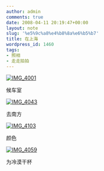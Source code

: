 ```yaml
---
author: admin
comments: true
date: 2008-04-11 20:19:47+00:00
layout: note
slug: '%e5%9c%a8%e4%b8%8a%e6%b5%b7'
title: 在上海
wordpress_id: 1460
tags:
- 照相
- 走走拍拍
---
```


[![IMG_4001](http://pic.yupoo.com/ctb.my/508665633bf5/medium.jpg)](http://www.yupoo.com/photos/view?id=ff808081193b8a7201193f1d458c74b3)

候车室

[![IMG_4043](http://pic.yupoo.com/ctb.my/720705633bf5/medium.jpg)](http://www.yupoo.com/photos/view?id=ff808081193b8a7201193f1d462b74b4)

去南方

[![IMG_4103](http://pic.yupoo.com/ctb.my/126815633bf6/medium.jpg)](http://www.yupoo.com/photos/view?id=ff808081193b8a7201193f1d4aa774b7)

颜色

[![IMG_4059](http://pic.yupoo.com/ctb.my/070485633bf5/medium.jpg)](http://www.yupoo.com/photos/view?id=ff808081193b8a7201193f1d493274b6)

为冷漠干杯


